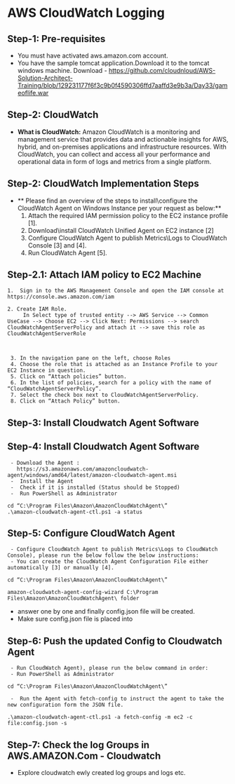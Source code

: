 # AWS CloudWatch Logging

## Step-1: Pre-requisites
- You must have activated aws.amazon.com account.
- You have the sample tomcat application.Download it to the tomcat windows machine.
  Download -  https://github.com/cloudnloud/AWS-Solution-Architect-Training/blob/129231177f6f3c9b0f4590306ffd7aaffd3e9b3a/Day33/gameoflife.war

 
## Step-2: CloudWatch
 - **What is CloudWatch:** Amazon CloudWatch is a monitoring and management service that provides data and actionable insights for AWS, hybrid, and on-premises applications and infrastructure resources. With CloudWatch, you can collect and access all your performance and operational data in form of logs and metrics from a single platform. 

## Step-2: CloudWatch Implementation Steps
 - ** Please find an overview of the steps to install\configure the CloudWatch Agent on Windows Instance per your request as below:**
     1.	Attach the required IAM permission policy to the EC2 instance profile [1].
     2.	Download\install CloudWatch Unified Agent on EC2 instance [2]
     3.	Configure CloudWatch Agent to publish Metrics\Logs to CloudWatch Console [3] and [4].
     4.	Run CloudWatch Agent [5].


## Step-2.1: Attach IAM policy to EC2 Machine

	1.	Sign in to the AWS Management Console and open the IAM console at https://console.aws.amazon.com/iam 
	
	2. Create IAM Role.
         In Select type of trusted entity --> AWS Service --> Common UseCase --> Choose EC2 --> Click Next: Permissions --> search CloudWatchAgentServerPolicy and attach it --> save this role as CloudWatchAgentServerRole
  

     
     3.	In the navigation pane on the left, choose Roles
     4.	Choose the role that is attached as an Instance Profile to your EC2 Instance in question.
     5.	Click on “Attach policies” button.
     6.	In the list of policies, search for a policy with the name of “CloudWatchAgentServerPolicy”.
     7.	Select the check box next to CloudWatchAgentServerPolicy. 
     8.	Click on “Attach Policy” button.


## Step-3: Install Cloudwatch Agent Software



## Step-4: Install Cloudwatch Agent Software

     - Download the Agent :
       https://s3.amazonaws.com/amazoncloudwatch-agent/windows/amd64/latest/amazon-cloudwatch-agent.msi 
     - 	Install the Agent
     - 	Check if it is installed (Status should be Stopped)
     -  Run PowerShell as Administrator
```
cd “C:\Program Files\Amazon\AmazonCloudWatchAgent\”
.\amazon-cloudwatch-agent-ctl.ps1 -a status
```

## Step-5: Configure CloudWatch Agent

     - Configure CloudWatch Agent to publish Metrics\Logs to CloudWatch Console), please run the below follow the below instructions:
     - You can create the CloudWatch Agent Configuration File either automatically [3] or manually [4].


```
cd “C:\Program Files\Amazon\AmazonCloudWatchAgent\”

amazon-cloudwatch-agent-config-wizard C:\Program Files\Amazon\AmazonCloudWatchAgent\ folder
```

- answer one by one and finally config.json file will be created.
- Make sure config.json file is placed into 


## Step-6: Push the updated Config to Cloudwatch Agent


     - Run CloudWatch Agent), please run the below command in order:
     - Run PowerShell as Administrator
```
cd “C:\Program Files\Amazon\AmazonCloudWatchAgent\”
```

     -	Run the Agent with fetch-config to instruct the agent to take the new configuration form the JSON file.
```
.\amazon-cloudwatch-agent-ctl.ps1 -a fetch-config -m ec2 -c file:config.json -s
```




## Step-7: Check the log Groups in AWS.AMAZON.Com - Cloudwatch

-  Explore cloudwatch ewly created log groups and logs etc.